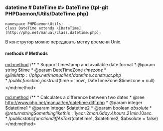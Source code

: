 ### datetime # DateTime #> DateTime {tpl-git PHPDaemon/Utils/DateTime.php}

```php:p
namespace PHPDaemon\Utils;
class DateTime extends \[DateTime](http://php.net/manual/class.datetime.php);
```

В конструтор можно передавать метку времени Unix.

<!-- include-namespace path="\PHPDaemon\Utils\DateTime" level="" access="" -->
#### methods # Methods

<md:method>
/**
	 * Support timestamp and available date format
	 * @param string       $time
	 * @param DateTimeZone $timezone
	 * @link http://php.net/manual/en/datetime.construct.php
	 */
public function __construct($time = 'now', DateTimeZone $timezone = null)
</md:method>

<md:method>
/**
	 * Calculates a difference between two dates
	 * @see http://www.php.net/manual/en/datetime.diff.php
	 * @param  integer $datetime1
	 * @param  integer $datetime2
	 * @param  boolean $absolute
	 * @return string Something like this: 1 year. 2 mon. 6 day. 4 hours. 21 min. 10 sec.
	 */
public static function diffAsText($datetime1, $datetime2, $absolute = false)
</md:method>


<!--/ include-namespace -->
